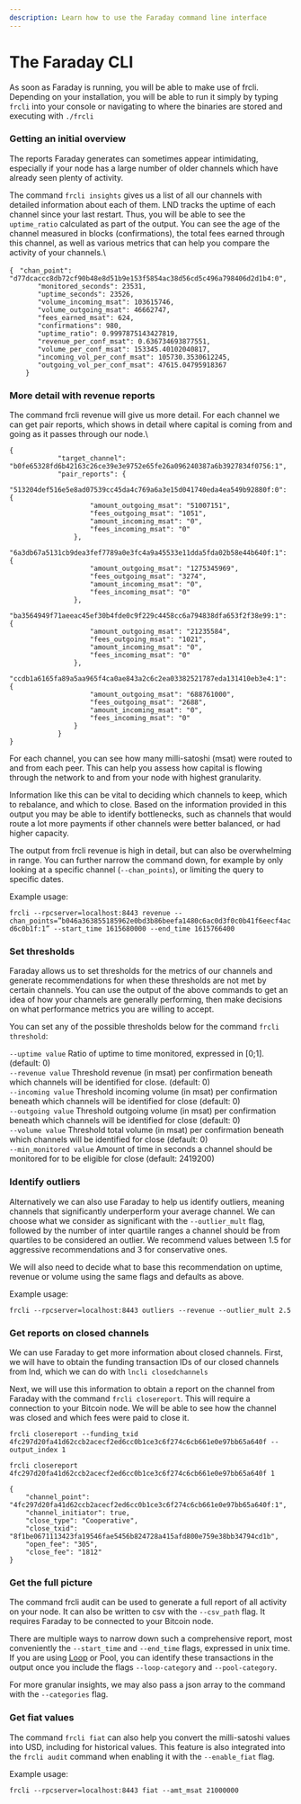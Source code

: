 ```yaml
---
description: Learn how to use the Faraday command line interface
---
```


# The Faraday CLI

As soon as Faraday is running, you will be able to make use of frcli. Depending on your installation, you will be able to run it simply by typing `frcli` into your console or navigating to where the binaries are stored and executing with `./frcli`

### Getting an initial overview

The reports Faraday generates can sometimes appear intimidating, especially if your node has a large number of older channels which have already seen plenty of activity.

The command `frcli insights` gives us a list of all our channels with detailed information about each of them. LND tracks the uptime of each channel since your last restart. Thus, you will be able to see the `uptime_ratio` calculated as part of the output. You can see the age of the channel measured in blocks (confirmations), the total fees earned through this channel, as well as various metrics that can help you compare the activity of your channels.\


`{`     ` "chan_point": "d77dcaccc8db72cf90b48e8d51b9e153f5854ac38d56cd5c496a798406d2d1b4:0",`\
`       "monitored_seconds": 23531,`\
`       "uptime_seconds": 23526,`\
`       "volume_incoming_msat": 103615746,`\
`       "volume_outgoing_msat": 46662747,`\
`       "fees_earned_msat": 624,`\
`       "confirmations": 980,`\
`       "uptime_ratio": 0.9997875143427819,`\
`       "revenue_per_conf_msat": 0.636734693877551,`\
`       "volume_per_conf_msat": 153345.40102040817,`\
`       "incoming_vol_per_conf_msat": 105730.3530612245,`\
`       "outgoing_vol_per_conf_msat": 47615.04795918367`\
`    }`

### More detail with revenue reports

The command frcli revenue will give us more detail. For each channel we can get pair reports, which shows in detail where capital is coming from and going as it passes through our node.\


`{`\
`            "target_channel": "b0fe65328fd6b42163c26ce39e3e9752e65fe26a096240387a6b3927834f0756:1",`\
`            "pair_reports": {`\
`                "513204def516e5e8ad07539cc45da4c769a6a3e15d041740eda4ea549b92880f:0": {`\
`                    "amount_outgoing_msat": "51007151",`\
`                    "fees_outgoing_msat": "1051",`\
`                    "amount_incoming_msat": "0",`\
`                    "fees_incoming_msat": "0"`\
`                },`\
`                "6a3db67a5131cb9dea3fef7789a0e3fc4a9a45533e11dda5fda02b58e44b640f:1": {`\
`                    "amount_outgoing_msat": "1275345969",`\
`                    "fees_outgoing_msat": "3274",`\
`                    "amount_incoming_msat": "0",`\
`                    "fees_incoming_msat": "0"`\
`                },`\
`                "ba3564949f71aeeac45ef30b4fde0c9f229c4458cc6a794838dfa653f2f38e99:1": {`\
`                    "amount_outgoing_msat": "21235584",`\
`                    "fees_outgoing_msat": "1021",`\
`                    "amount_incoming_msat": "0",`\
`                    "fees_incoming_msat": "0"`\
`                },`\
`                "ccdb1a6165fa89a5aa965f4ca0ae843a2c6c2ea03382521787eda131410eb3e4:1": {`\
`                    "amount_outgoing_msat": "688761000",`\
`                    "fees_outgoing_msat": "2688",`\
`                    "amount_incoming_msat": "0",`\
`                    "fees_incoming_msat": "0"`\
`                }`\
`            }`\
`}`

For each channel, you can see how many milli-satoshi (msat) were routed to and from each peer. This can help you assess how capital is flowing through the network to and from your node with highest granularity.

Information like this can be vital to deciding which channels to keep, which to rebalance, and which to close. Based on the information provided in this output you may be able to identify bottlenecks, such as channels that would route a lot more payments if other channels were better balanced, or had higher capacity.

The output from frcli revenue is high in detail, but can also be overwhelming in range. You can further narrow the command down, for example by only looking at a specific channel (`--chan_points`), or limiting the query to specific dates.

Example usage:

`frcli --rpcserver=localhost:8443 revenue --chan_points=”b046a363855185962e0bd3b86beefa1480c6ac0d3f0c0b41f6eecf4acd6c0b1f:1” --start_time 1615680000 --end_time 1615766400`

### Set thresholds

Faraday allows us to set thresholds for the metrics of our channels and generate recommendations for when these thresholds are not met by certain channels. You can use the output of the above commands to get an idea of how your channels are generally performing, then make decisions on what performance metrics you are willing to accept.

You can set any of the possible thresholds below for the command `frcli threshold`:

`--uptime value`    Ratio of uptime to time monitored, expressed in \[0;1]. (default: 0)\
`--revenue value`    Threshold revenue (in msat) per confirmation beneath which channels will be identified for close. (default: 0)\
`--incoming value`    Threshold incoming volume (in msat) per confirmation beneath which channels will be identified for close (default: 0)\
`--outgoing value` Threshold outgoing volume (in msat) per confirmation beneath which channels will be identified for close (default: 0)\
`--volume value`    Threshold total volume (in msat) per confirmation beneath which channels will be identified for close (default: 0)\
`--min_monitored value`    Amount of time in seconds a channel should be monitored for to be eligible for close (default: 2419200)

### Identify outliers

Alternatively we can also use Faraday to help us identify outliers, meaning channels that significantly underperform your average channel. We can choose what we consider as significant with the `--outlier_mult` flag, followed by the number of inter quartile ranges a channel should be from quartiles to be considered an outlier. We recommend values between 1.5 for aggressive recommendations and 3 for conservative ones.

We will also need to decide what to base this recommendation on uptime, revenue or volume using the same flags and defaults as above.

Example usage:

`frcli --rpcserver=localhost:8443 outliers --revenue --outlier_mult 2.5`

### Get reports on closed channels

We can use Faraday to get more information about closed channels. First, we will have to obtain the funding transaction IDs of our closed channels from lnd, which we can do with  `lncli closedchannels`

Next, we will use this information to obtain a report on the channel from Faraday with the command `frcli closereport`. This will require a connection to your Bitcoin node. We will be able to see how the channel was closed and which fees were paid to close it.

`frcli closereport --funding_txid 4fc297d20fa41d62ccb2acecf2ed6cc0b1ce3c6f274c6cb661e0e97bb65a640f --output_index 1`

`frcli closereport 4fc297d20fa41d62ccb2acecf2ed6cc0b1ce3c6f274c6cb661e0e97bb65a640f 1`

`{`\
`    "channel_point": "4fc297d20fa41d62ccb2acecf2ed6cc0b1ce3c6f274c6cb661e0e97bb65a640f:1",`\
`    "channel_initiator": true,`\
`    "close_type": "Cooperative",`\
`    "close_txid": "8f1be0671113423fa19546fae5456b824728a415afd800e759e38bb34794cd1b",`\
`    "open_fee": "305",`\
`    "close_fee": "1812"`\
`}`

### Get the full picture

The command frcli audit can be used to generate a full report of all activity on your node. It can also be written to csv with the `--csv_path` flag. It requires Faraday to be connected to your Bitcoin node.

There are multiple ways to narrow down such a comprehensive report, most conveniently the `--start_time` and `--end_time` flags, expressed in unix time. If you are using [Loop](../loop/) or Pool, you can identify these transactions in the output once you include the flags `--loop-category` and `--pool-category`.

For more granular insights, we may also pass a json array to the command with the `--categories` flag.

### Get fiat values

The command `frcli fiat` can also help you convert the milli-satoshi values into USD, including for historical values. This feature is also integrated into the `frcli audit` command when enabling it with the `--enable_fiat` flag.

Example usage:

`frcli --rpcserver=localhost:8443 fiat --amt_msat 21000000`
